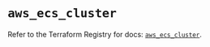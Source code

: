 # `aws_ecs_cluster`

Refer to the Terraform Registry for docs: [`aws_ecs_cluster`](https://registry.terraform.io/providers/hashicorp/aws/6.8.0/docs/resources/ecs_cluster).
